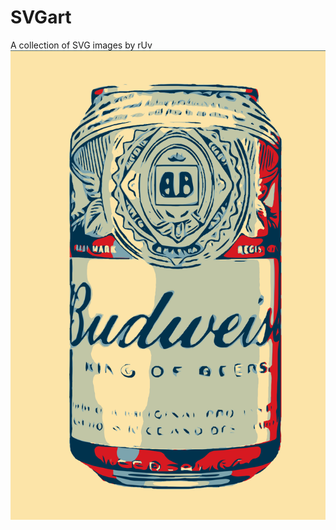 # SVGart
A collection of SVG images by rUv
![alt tag](https://github.com/ruvnet/SVGart/blob/master/IMNGN%2010-12-16%2017.48.53.svg)
